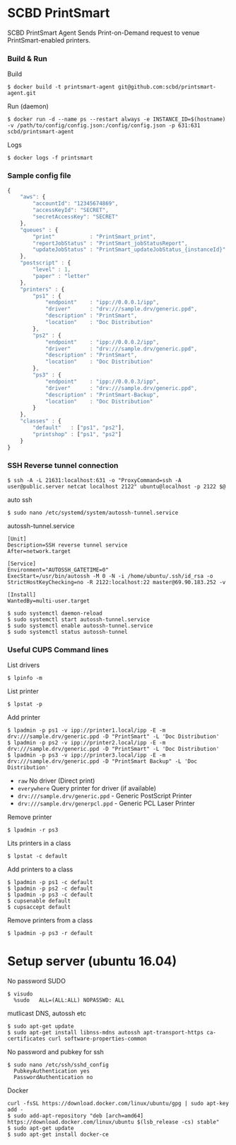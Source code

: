 # SCBD PrintSmart

SCBD PrintSmart Agent Sends Print-on-Demand request to venue PrintSmart-enabled printers.

### Build & Run

Build
```
$ docker build -t printsmart-agent git@github.com:scbd/printsmart-agent.git
```

Run (daemon)
```
$ docker run -d --name ps --restart always -e INSTANCE_ID=$(hostname) -v /path/to/config/config.json:/config/config.json -p 631:631 scbd/printsmart-agent
```

Logs
```
$ docker logs -f printsmart
```

### Sample config file

```javascript
{
    "aws": {
        "accountId": "12345674869",
        "accessKeyId": "SECRET",
        "secretAccessKey": "SECRET"
    },
    "queues" : {
        "print"           : "PrintSmart_print",
        "reportJobStatus" : "PrintSmart_jobStatusReport",
        "updateJobStatus" : "PrintSmart_updateJobStatus_{instanceId}"
    },
    "postscript" : {
        "level" : 1,
        "paper" : "letter"
    },
    "printers" : {
        "ps1" : {
            "endpoint"    : "ipp://0.0.0.1/ipp",
            "driver"      : "drv:///sample.drv/generic.ppd",
            "description" : "PrintSmart",
            "location"    : "Doc Distribution"
        },
        "ps2" : {
            "endpoint"    : "ipp://0.0.0.2/ipp",
            "driver"      : "drv:///sample.drv/generic.ppd",
            "description" : "PrintSmart",
            "location"    : "Doc Distribution"
        },
        "ps3" : {
            "endpoint"    : "ipp://0.0.0.3/ipp",
            "driver"      : "drv:///sample.drv/generic.ppd",
            "description" : "PrintSmart-Backup",
            "location"    : "Doc Distribution"
        }
    },
    "classes" : {
        "default"   : ["ps1", "ps2"],
        "printshop" : ["ps1", "ps2"]
    }
}
```

### SSH Reverse tunnel connection
```
$ ssh -A -L 21631:localhost:631 -o "ProxyCommand=ssh -A user@public.server netcat localhost 2122" ubuntu@localhost -p 2122 $@
```
auto ssh
```
$ sudo nano /etc/systemd/system/autossh-tunnel.service
```
autossh-tunnel.service
```
[Unit]
Description=SSH reverse tunnel service
After=network.target

[Service]
Environment="AUTOSSH_GATETIME=0"
ExecStart=/usr/bin/autossh -M 0 -N -i /home/ubuntu/.ssh/id_rsa -o StrictHostKeyChecking=no -R 2122:localhost:22 master@69.90.183.252 -v

[Install]
WantedBy=multi-user.target
```

```
$ sudo systemctl daemon-reload
$ sudo systemctl start autossh-tunnel.service
$ sudo systemctl enable autossh-tunnel.service
$ sudo systemctl status autossh-tunnel
```

### Useful CUPS Command lines

List drivers
```
$ lpinfo -m
```

List printer
```
$ lpstat -p
```

Add printer
```
$ lpadmin -p ps1 -v ipp://printer1.local/ipp -E -m drv:///sample.drv/generic.ppd -D "PrintSmart" -L 'Doc Distribution'
$ lpadmin -p ps2 -v ipp://printer2.local/ipp -E -m drv:///sample.drv/generic.ppd -D "PrintSmart" -L 'Doc Distribution'
$ lpadmin -p ps3 -v ipp://printer3.local/ipp -E -m drv:///sample.drv/generic.ppd -D "PrintSmart Backup" -L 'Doc Distribution'
```
* `raw` No driver (Direct print)
* `everywhere` Query printer for driver (if available)
* `drv:///sample.drv/generic.ppd` - Generic PostScript Printer
* `drv:///sample.drv/generpcl.ppd` - Generic PCL Laser Printer

Remove printer
```
$ lpadmin -r ps3

```

Lits printers in a class
```
$ lpstat -c default
```

Add printers to a class
```
$ lpadmin -p ps1 -c default
$ lpadmin -p ps2 -c default
$ lpadmin -p ps3 -c default
$ cupsenable default
$ cupsaccept default
```

Remove printers from a class
```
$ lpadmin -p ps3 -r default
```

# Setup server (ubuntu 16.04)

No password SUDO
```
$ visudo
  %sudo   ALL=(ALL:ALL) NOPASSWD: ALL
```

mutlicast DNS, autossh etc
```
$ sudo apt-get update
$ sudo apt-get install libnss-mdns autossh apt-transport-https ca-certificates curl software-properties-common
```


No password and pubkey for ssh
```
$ sudo nano /etc/ssh/sshd_config
  PubkeyAuthentication yes
  PasswordAuthentication no
```

Docker
```
curl -fsSL https://download.docker.com/linux/ubuntu/gpg | sudo apt-key add -
$ sudo add-apt-repository "deb [arch=amd64] https://download.docker.com/linux/ubuntu $(lsb_release -cs) stable"
$ sudo apt-get update
$ sudo apt-get install docker-ce

```
